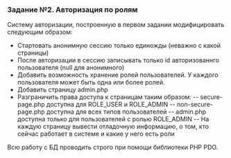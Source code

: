 ### Задание №2. Авторизация по ролям

Систему авторизации, построенную в первом задании модифицировать следующим образом:

- Стартовать анонимную сессию только единожды (неважно с какой страницы)
- После авторизации в сессию записывать только id авторизованнго пользователя (null для анонимного)
- Добавить возможность хранение ролей пользователей. У каждого пользователя может быть одна или более ролей.
- Добавить страницу admin.php
- Разграничить права доступа к страницам таким образом:
-- secure-page.php доступна для ROLE_USER и ROLE_ADMIN
-- non-secure-page.php доступна для всех типов пользователей
-- admin.php доступна только для пользователей с ролью ROLE_ADMIN
-- На каждую страницу вывести отладочную информацию, о том, кто сейчас работает в системе и какие у него есть роли

Всю работу с БД проводить строго при помощи библиотеки PHP PDO. 

